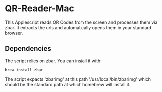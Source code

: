 # QR-Reader-Mac
This Applescript reads QR Codes from the screen and processes them via zbar. It extracts the urls and automatically opens them in your standard browser.

## Dependencies
The script relies on zbar. You can install it with:

```brew install zbar```

The script expacts 'zbarimg' at this path '/usr/local/bin/zbarimg' which should be the standard path at which homebrew will install it.
